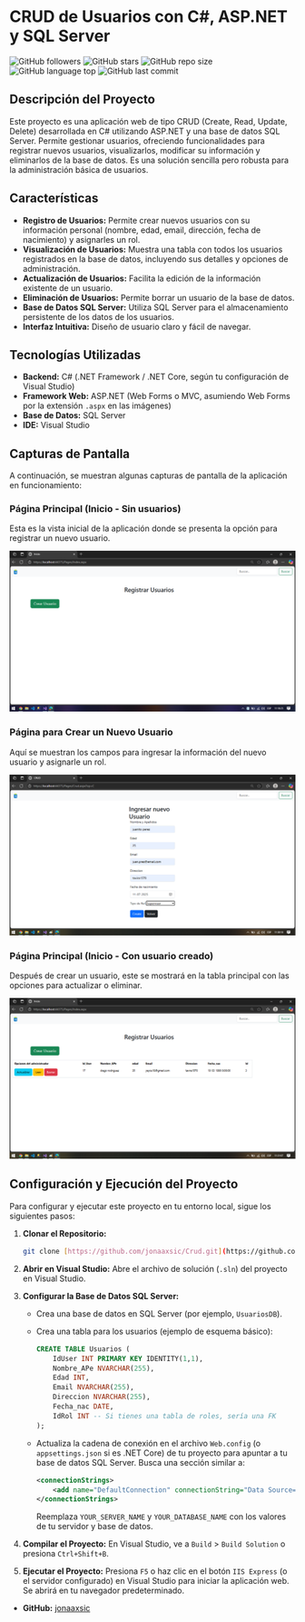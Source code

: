 # CRUD de Usuarios con C#, ASP.NET y SQL Server

![GitHub followers](https://img.shields.io/github/followers/jonaaxsic?style=social)
![GitHub stars](https://img.shields.io/github/stars/jonaaxsic?style=social)
![GitHub repo size](https://img.shields.io/github/repo-size/jonaaxsic)
![GitHub language top](https://img.shields.io/github/languages/top/jonaaxsic/Crud)
![GitHub last commit](https://img.shields.io/github/last-commit/jonaaxsic/Crud)

## Descripción del Proyecto

Este proyecto es una aplicación web de tipo CRUD (Create, Read, Update, Delete) desarrollada en C# utilizando ASP.NET y una base de datos SQL Server. Permite gestionar usuarios, ofreciendo funcionalidades para registrar nuevos usuarios, visualizarlos, modificar su información y eliminarlos de la base de datos. Es una solución sencilla pero robusta para la administración básica de usuarios.

## Características

* **Registro de Usuarios:** Permite crear nuevos usuarios con su información personal (nombre, edad, email, dirección, fecha de nacimiento) y asignarles un rol.
* **Visualización de Usuarios:** Muestra una tabla con todos los usuarios registrados en la base de datos, incluyendo sus detalles y opciones de administración.
* **Actualización de Usuarios:** Facilita la edición de la información existente de un usuario.
* **Eliminación de Usuarios:** Permite borrar un usuario de la base de datos.
* **Base de Datos SQL Server:** Utiliza SQL Server para el almacenamiento persistente de los datos de los usuarios.
* **Interfaz Intuitiva:** Diseño de usuario claro y fácil de navegar.

## Tecnologías Utilizadas

* **Backend:** C# (.NET Framework / .NET Core, según tu configuración de Visual Studio)
* **Framework Web:** ASP.NET (Web Forms o MVC, asumiendo Web Forms por la extensión `.aspx` en las imágenes)
* **Base de Datos:** SQL Server
* **IDE:** Visual Studio

## Capturas de Pantalla

A continuación, se muestran algunas capturas de pantalla de la aplicación en funcionamiento:

### Página Principal (Inicio - Sin usuarios)

Esta es la vista inicial de la aplicación donde se presenta la opción para registrar un nuevo usuario.

![Página Principal Registrar Usuario](./images/registrarUsuario.png)

### Página para Crear un Nuevo Usuario

Aquí se muestran los campos para ingresar la información del nuevo usuario y asignarle un rol.

![Página Crear Usuario](./images/crearUsuario.png)

### Página Principal (Inicio - Con usuario creado)

Después de crear un usuario, este se mostrará en la tabla principal con las opciones para actualizar o eliminar.

![Página Principal con Usuario Creado](./images/usuarioCreado.png)

## Configuración y Ejecución del Proyecto

Para configurar y ejecutar este proyecto en tu entorno local, sigue los siguientes pasos:

1.  **Clonar el Repositorio:**
    ```bash
    git clone [https://github.com/jonaaxsic/Crud.git](https://github.com/jonaaxsic/Crud.git)
    ```

2.  **Abrir en Visual Studio:**
    Abre el archivo de solución (`.sln`) del proyecto en Visual Studio.

3.  **Configurar la Base de Datos SQL Server:**
    * Crea una base de datos en SQL Server (por ejemplo, `UsuariosDB`).
    * Crea una tabla para los usuarios (ejemplo de esquema básico):

        ```sql
        CREATE TABLE Usuarios (
            IdUser INT PRIMARY KEY IDENTITY(1,1),
            Nombre_APe NVARCHAR(255),
            Edad INT,
            Email NVARCHAR(255),
            Direccion NVARCHAR(255),
            Fecha_nac DATE,
            IdRol INT -- Si tienes una tabla de roles, sería una FK
        );
        ```
    * Actualiza la cadena de conexión en el archivo `Web.config` (o `appsettings.json` si es .NET Core) de tu proyecto para apuntar a tu base de datos SQL Server. Busca una sección similar a:

        ```xml
        <connectionStrings>
            <add name="DefaultConnection" connectionString="Data Source=YOUR_SERVER_NAME;Initial Catalog=YOUR_DATABASE_NAME;Integrated Security=True" providerName="System.Data.SqlClient" />
        </connectionStrings>
        ```
        Reemplaza `YOUR_SERVER_NAME` y `YOUR_DATABASE_NAME` con los valores de tu servidor y base de datos.

4.  **Compilar el Proyecto:**
    En Visual Studio, ve a `Build` > `Build Solution` o presiona `Ctrl+Shift+B`.

5.  **Ejecutar el Proyecto:**
    Presiona `F5` o haz clic en el botón `IIS Express` (o el servidor configurado) en Visual Studio para iniciar la aplicación web. Se abrirá en tu navegador predeterminado.



* **GitHub:** [jonaaxsic](https://github.com/jonaaxsic)
